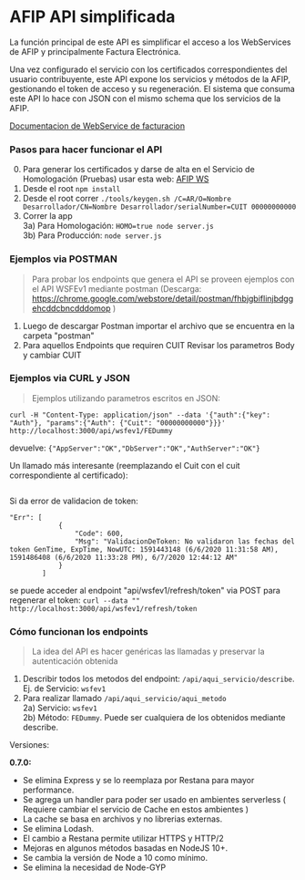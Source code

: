 
# AFIP API simplificada  

La función principal de este API es simplificar el acceso a los WebServices de AFIP y principalmente Factura Electrónica.

Una vez configurado el servicio con los certificados correspondientes del usuario contribuyente, este API expone los servicios y métodos de la AFIP, gestionando el token de acceso y su regeneración. El sistema que consuma este API lo hace con JSON con el mismo schema que los servicios de la AFIP.

[Documentacion de WebService de facturacion](https://www.afip.gob.ar/facturadecreditoelectronica/documentos/manual_desarrollador_COMPG.pdf)

### Pasos para hacer funcionar el API  
0) Para generar los certificados y darse de alta en el Servicio de Homologación (Pruebas) usar esta web: [AFIP WS](http://www.afip.gob.ar/ws)  
1) Desde el root ```npm install```  
2) Desde el root correr ```./tools/keygen.sh /C=AR/O=Nombre Desarrollador/CN=Nombre Desarrollador/serialNumber=CUIT 00000000000```  
3) Correr la app  
3a) Para Homologación: ```HOMO=true node server.js```  
3b) Para Producción: ```node server.js```    


### Ejemplos via POSTMAN  
> Para probar los endpoints que genera el API se proveen ejemplos con el API WSFEv1 mediante postman (Descarga: https://chrome.google.com/webstore/detail/postman/fhbjgbiflinjbdggehcddcbncdddomop )  

1) Luego de descargar Postman importar el archivo que se encuentra en la carpeta "postman"  
2) Para aquellos Endpoints que requiren CUIT Revisar los parametros Body y cambiar CUIT  

### Ejemplos via CURL y JSON

> Ejemplos utilizando parametros escritos en JSON:

```curl -H "Content-Type: application/json" --data '{"auth":{"key": "Auth"}, "params":{"Auth": {"Cuit": "00000000000"}}}' http://localhost:3000/api/wsfev1/FEDummy```

devuelve:
```{"AppServer":"OK","DbServer":"OK","AuthServer":"OK"}```

Un llamado más interesante (reemplazando el Cuit con el cuit correspondiente
  al certificado):

```curl -H "Content-Type: application/json" --data '{"auth":{"key": "Auth", "token":"Token", "sign":"Sign"}, "params":{"Auth": {"Cuit": "00000000000"}, "CbteTipo":1, "PtoVta": "0002"}}' http://localhost:3000/api/wsfev1/FECompUltimoAutorizado
 ```

Si da error de validacion de token:
```
"Err": [
            {
                "Code": 600,
                "Msg": "ValidacionDeToken: No validaron las fechas del token GenTime, ExpTime, NowUTC: 1591443148 (6/6/2020 11:31:58 AM), 1591486408 (6/6/2020 11:33:28 PM), 6/7/2020 12:44:12 AM"
            }
        ]
```

se puede acceder al endpoint "api/wsfev1/refresh/token" via POST para regenerar el token:
```curl --data "" http://localhost:3000/api/wsfev1/refresh/token```




 ### Cómo funcionan los endpoints  
 > La idea del API es hacer genéricas las llamadas y preservar la autenticación obtenida  

 1) Describir todos los metodos del endpoint: ```/api/aqui_servicio/describe```. Ej. de Servicio: ```wsfev1```  
 2) Para realizar llamado ```/api/aqui_servicio/aqui_metodo```  
 2a) Servicio: ```wsfev1```  
 2b) Método: ```FEDummy```. Puede ser cualquiera de los obtenidos mediante describe.


Versiones:

__0.7.0:__  
- Se elimina Express y se lo reemplaza por Restana para mayor performance.
- Se agrega un handler para poder ser usado en ambientes serverless ( Requiere cambiar el servicio de Cache en estos ambientes )
- La cache se basa en archivos y no librerias externas.
- Se elimina Lodash.
- El cambio a Restana permite utilizar HTTPS y HTTP/2
- Mejoras en algunos métodos basadas en NodeJS 10+.
- Se cambia la versión de Node a 10 como mínimo.
- Se elimina la necesidad de Node-GYP
